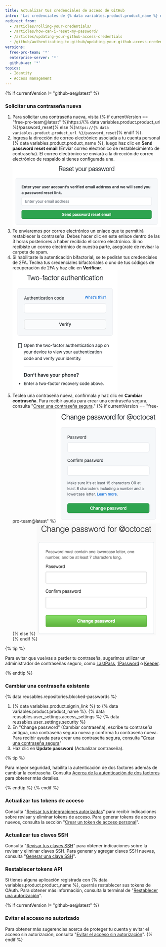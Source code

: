 ```yaml
---
title: Actualizar tus credenciales de acceso de GitHub
intro: 'Las credenciales de {% data variables.product.product_name %} no solo incluyen{% if currentVersion != "github-ae@latest" %} tu contraseña, sino también{% endif %} los tokens de acceso, llaves de SSH, y tokens de la API de la aplicación que utilizas para comunicarte con {% data variables.product.product_name %}. Si lo necesitas, puedes restablecer todas estas credenciales de acceso tú mismo.'
redirect_from:
  - /articles/rolling-your-credentials/
  - /articles/how-can-i-reset-my-password/
  - /articles/updating-your-github-access-credentials
  - /github/authenticating-to-github/updating-your-github-access-credentials
versions:
  free-pro-team: '*'
  enterprise-server: '*'
  github-ae: '*'
topics:
  - Identity
  - Access management
---
```


{% if currentVersion != "github-ae@latest" %}
### Solicitar una contraseña nueva

1. Para solicitar una contraseña nueva, visita {% if currentVersion == "free-pro-team@latest" %}https://{% data variables.product.product_url %}/password_reset{% else %}`https://{% data variables.product.product_url %}/password_reset`{% endif %}.
2. Ingresa la dirección de correo electrónico asociada a tu cuenta personal {% data variables.product.product_name %}, luego haz clic en **Send password reset email** (Enviar correo electrónico de restablecimiento de contraseña). El correo electrónico se enviará a la dirección de correo electrónico de respaldo si tienes configurada una. ![Diálogo de solicitud de correo electrónico de restablecimiento de contraseña](/assets/images/help/settings/password-recovery-email-request.png)
3. Te enviaremos por correo electrónico un enlace que te permitirá restablecer la contraseña. Debes hacer clic en este enlace dentro de las 3 horas posteriores a haber recibido el correo electrónico. Si no recibiste un correo electrónico de nuestra parte, asegúrate de revisar la carpeta de spam.
4. Si habilitaste la autenticación bifactorial, se te pedirán tus credenciales de 2FA. Teclea tus credenciales bifactoriales o uno de tus códigos de recuperación de 2FA y haz clic en **Verificar**. ![Mensaje de autenticación bifactorial](/assets/images/help/2fa/2fa-password-reset.png)
5. Teclea una contraseña nueva, confírmala y haz clic en **Cambiar contraseña**. Para recibir ayuda para crear una contraseña segura, consulta "[Crear una contraseña segura](/articles/creating-a-strong-password)."
  {% if currentVersion == "free-pro-team@latest" %}![Password recovery box](/assets/images/help/settings/password-recovery-page.png){% else %}
  ![Casilla de recuperación de contraseña](/assets/images/enterprise/settings/password-recovery-page.png){% endif %}

{% tip %}

Para evitar que vuelvas a perder tu contraseña, sugerimos utilizar un administrador de contraseñas seguro, como [LastPass](https://lastpass.com/), [1Password](https://1password.com/) o [Keeper](https://keepersecurity.com/).

{% endtip %}

### Cambiar una contraseña existente

{% data reusables.repositories.blocked-passwords %}

1. {% data variables.product.signin_link %} to {% data variables.product.product_name %}.
{% data reusables.user_settings.access_settings %}
{% data reusables.user_settings.security %}
4. En "Change password" (Cambiar contraseña), escribe tu contraseña antigua, una contraseña segura nueva y confirma tu contraseña nueva. Para recibir ayuda para crear una contraseña segura, consulta "[Crear una contraseña segura](/articles/creating-a-strong-password)"
5. Haz clic en **Update password** (Actualizar contraseña).

{% tip %}

Para mayor seguridad, habilita la autenticación de dos factores además de cambiar la contraseña. Consulta [Acerca de la autenticación de dos factores](/articles/about-two-factor-authentication) para obtener más detalles.

{% endtip %}
{% endif %}
### Actualizar tus tokens de acceso

Consulta "[Revisar tus integraciones autorizadas](/articles/reviewing-your-authorized-integrations)" para recibir indicaciones sobre revisar y eliminar tokens de acceso. Para generar tokens de acceso nuevos, consulta la sección "[Crear un token de acceso personal](/github/authenticating-to-github/creating-a-personal-access-token)".

### Actualizar tus claves SSH

Consulta "[Revisar tus claves SSH](/articles/reviewing-your-ssh-keys)" para obtener indicaciones sobre la revisar y eliminar claves SSH. Para generar y agregar claves SSH nuevas, consulta "[Generar una clave SSH](/articles/generating-an-ssh-key)".

### Restablecer tokens API

Si tienes alguna aplicación registrada con {% data variables.product.product_name %}, querrás restablecer sus tokens de OAuth. Para obtener más información, consulta la terminal de "[Restablecer una autorización](/rest/reference/apps#reset-an-authorization)".

{% if currentVersion != "github-ae@latest" %}
### Evitar el acceso no autorizado

Para obtener más sugerencias acerca de proteger tu cuenta y evitar el acceso sin autorización, consulta "[Evitar el acceso sin autorización](/articles/preventing-unauthorized-access)".
{% endif %}

